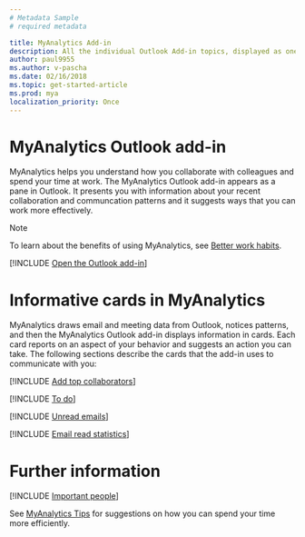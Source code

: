 ```yaml
---
# Metadata Sample
# required metadata

title: MyAnalytics Add-in
description: All the individual Outlook Add-in topics, displayed as one.
author: paul9955
ms.author: v-pascha
ms.date: 02/16/2018
ms.topic: get-started-article
ms.prod: mya
localization_priority: Once
---
```


# MyAnalytics Outlook add-in

MyAnalytics helps you understand how you collaborate with colleagues and spend your time at work. The MyAnalytics Outlook add-in appears as a pane in Outlook. It presents you with information about your recent collaboration and communcation patterns and it suggests ways that you can work more effectively.

> [!Note] 
> To learn about the benefits of using MyAnalytics, see [Better work habits](../Overview/Better-work-habits.md).

[!INCLUDE [Open the Outlook add-in](MyA-Outlook-add-in/MyA-Open-Add-in.md)]

# Informative cards in MyAnalytics

MyAnalytics draws email and meeting data from Outlook, notices patterns, and then the MyAnalytics Outlook add-in displays information in cards. Each card reports on an aspect of your behavior and suggests an action you can take. The following sections describe the cards that the add-in uses to communicate with you:  

[!INCLUDE [Add top collaborators](MyA-Outlook-add-in/MyA-Add-in-Add-top-collab.md)]

[!INCLUDE [To do](MyA-Outlook-add-in/MyA-Add-in-To-do.md)]

[!INCLUDE [Unread emails](MyA-Outlook-add-in/MyA-Add-in-Unread-emails.md)]

[!INCLUDE [Email read statistics](MyA-Outlook-add-in/MyA-Add-in-Email-read-stats.md)]

# Further information

[!INCLUDE [Important people](../Overview/Important-people.md)]

See [MyAnalytics Tips](../Overview/Tips.md) for suggestions on how you can spend your time more efficiently. 
